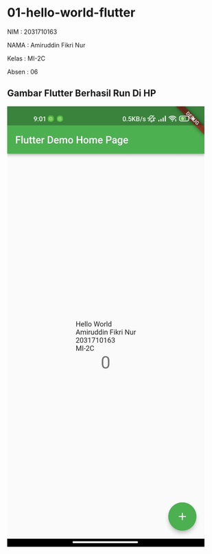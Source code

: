 # 01-hello-world-flutter
NIM     : 2031710163

NAMA    : Amiruddin Fikri Nur

Kelas   : MI-2C

Absen   : 06

## Gambar Flutter Berhasil Run Di HP

![Screenshot Run Flutter di HP](gambar.jpeg)